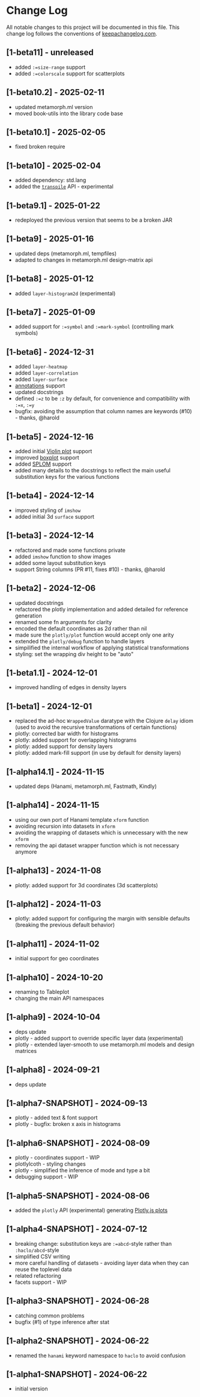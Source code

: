 # Change Log
All notable changes to this project will be documented in this file. This change log follows the conventions of [keepachangelog.com](http://keepachangelog.com/).

## [1-beta11] - unreleased
- added `:=size-range` support
- added `:=colorscale` support for scatterplots

## [1-beta10.2] - 2025-02-11
- updated metamorph.ml version
- moved book-utils into the library code base

## [1-beta10.1] - 2025-02-05
- fixed broken require

## [1-beta10] - 2025-02-04
- added dependency: std.lang
- added the [`transpile`](https://scicloj.github.io/tableplot/tableplot_book.transpile_reference) API - experimental

## [1-beta9.1] - 2025-01-22
- redeployed the previous version that seems to be a broken JAR

## [1-beta9] - 2025-01-16
- updated deps (metamorph.ml, tempfiles)
- adapted to changes in metamorph.ml design-matrix api

## [1-beta8] - 2025-01-12
- added `layer-histogram2d` (experimental)

## [1-beta7] - 2025-01-09
- added support for `:=symbol` and `:=mark-symbol` (controlling mark symbols)

## [1-beta6] - 2024-12-31
- added `layer-heatmap`
- added `layer-correlation`
- added `layer-surface`
- [annotations](https://plotly.com/javascript/text-and-annotations/) support
- updated docstrings
- defined `:=z` to be `:z` by default, for convenience and compatibility with `:=x`, `:=y`
- bugfix: avoiding the assumption that column names are keywords (#10) - thanks, @harold

## [1-beta5] - 2024-12-16
- added initial [Violin plot](https://plotly.com/javascript/violin/) support
- improved [boxplot](https://plotly.com/javascript/box-plots/) support
- added [SPLOM](https://plotly.com/javascript/splom/) support
- added many details to the docstrings to reflect the main useful substitution keys for the various functions

## [1-beta4] - 2024-12-14
- improved styling of `imshow`
- added initial 3d `surface` support

## [1-beta3] - 2024-12-14
- refactored and made some functions private
- added `imshow` function to show images
- added some layout substitution keys
- support String columns (PR #11, fixes #10) - thanks, @harold

## [1-beta2] - 2024-12-06
- updated docstrings
- refactored the plotly implementation and added detailed for reference generation
- renamed some fn arguments for clarity
- encoded the default coordinates as 2d rather than nil
- made sure the `plotly/plot` function would accept only one arity
- extended the `plotly/debug` function to handle layers
- simpilified the internal workflow of applying statistical transformations
- styling: set the wrapping div height to be "auto"

## [1-beta1.1] - 2024-12-01 
- improved handling of edges in density layers

## [1-beta1] - 2024-12-01
- replaced the ad-hoc `WrappedValue` daratype with the Clojure `delay` idiom 
(used to avoid the recursive transformations of certain functions)
- plotly: corrected bar width for histograms
- plotly: added support for overlapping histograms
- plotly: added support for density layers
- plotly: added mark-fill support (in use by default for density layers)

## [1-alpha14.1] - 2024-11-15
- updated deps (Hanami, metamorph.ml, Fastmath, Kindly)

## [1-alpha14] - 2024-11-15
- using our own port of Hanami template `xform` function
- avoiding recursion into datasets in `xform`
- avoiding the wrapping of datasets which is unnecessary with the new `xform`
- removing the api dataset wrapper function which is not necessary anymore

## [1-alpha13] - 2024-11-08
- plotly: added support for 3d coordinates (3d scatterplots)

## [1-alpha12] - 2024-11-03
- plotly: added support for configuring the margin with sensible defaults (breaking the previous default behavior)

## [1-alpha11] - 2024-11-02
- initial support for geo coordinates

## [1-alpha10] - 2024-10-20
- renaming to Tableplot
- changing the main API namespaces

## [1-alpha9] - 2024-10-04
- deps update
- plotly - added support to override specific layer data (experimental)
- plotly - extended layer-smooth to use metamorph.ml models and design matrices

## [1-alpha8] - 2024-09-21
- deps update

## [1-alpha7-SNAPSHOT] - 2024-09-13
- plotly - added text & font support
- plotly - bugfix: broken x axis in histograms

## [1-alpha6-SNAPSHOT] - 2024-08-09
- plotly - coordinates support - WIP
- plotlylcoth - styling changes
- plotly - simplified the inference of mode and type a bit
- debugging support - WIP

## [1-alpha5-SNAPSHOT] - 2024-08-06
- added the `plotly` API (experimental) generating [Plotly.js plots](https://plotly.com/javascript/)

## [1-alpha4-SNAPSHOT] - 2024-07-12
- breaking change: substitution keys are `:=abcd`-style rather than `:haclo/abcd`-style
- simplified CSV writing
- more careful handling of datasets - avoiding layer data when they can reuse the toplevel data
- related refactoring
- facets support - WIP

## [1-alpha3-SNAPSHOT] - 2024-06-28
- catching common problems
- bugfix (#1) of type inference after stat

## [1-alpha2-SNAPSHOT] - 2024-06-22
- renamed the `hanami` keyword namespace to `haclo` to avoid confusion

## [1-alpha1-SNAPSHOT] - 2024-06-22
- initial version
